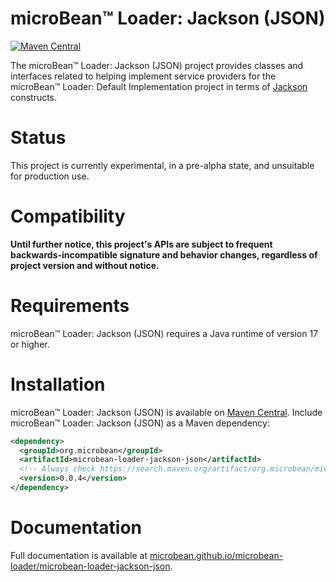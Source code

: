 # microBean™ Loader: Jackson (JSON)

[![Maven Central](https://maven-badges.herokuapp.com/maven-central/org.microbean/microbean-loader-jackson-json/badge.svg)](https://maven-badges.herokuapp.com/maven-central/org.microbean/microbean-loader-jackson-json)

The microBean™ Loader: Jackson (JSON) project provides classes and
interfaces related to helping implement service providers for the
microBean™ Loader: Default Implementation project in terms of
[Jackson](https://github.com/FasterXML/jackson-databind) constructs.

# Status

This project is currently experimental, in a pre-alpha state, and
unsuitable for production use.

# Compatibility

**Until further notice, this project's APIs are subject to frequent
backwards-incompatible signature and behavior changes, regardless of
project version and without notice.**

# Requirements

microBean™ Loader: Jackson (JSON) requires a Java runtime of version
17 or higher.

# Installation

microBean™ Loader: Jackson (JSON) is available on [Maven
Central](https://search.maven.org/).  Include microBean™
Loader: Jackson (JSON) as a Maven dependency:

```xml
<dependency>
  <groupId>org.microbean</groupId>
  <artifactId>microbean-loader-jackson-json</artifactId>
  <!-- Always check https://search.maven.org/artifact/org.microbean/microbean-loader-jackson-json for up-to-date available versions. -->
  <version>0.0.4</version>
</dependency>
```

# Documentation

Full documentation is available at
[microbean.github.io/microbean-loader/microbean-loader-jackson-json](https://microbean.github.io/microbean-loader/microbean-loader-jackson-json).
